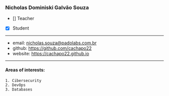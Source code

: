 ### Nicholas Dominiski Galvão Souza
- [] Teacher  
- [x] Student  
---  
* email: nicholas.souza@padolabs.com.br  
* github: https://github.com/cachapo22 
* website: https://cachapo22.github.io
--- 
#### Areas of interests: 
```
1. Cibersecurity
2. DevOps
3. Databases 
```
